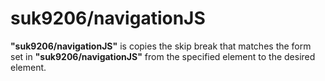 # suk9206/navigationJS
**"suk9206/navigationJS"** is copies the skip break that matches the form set in **"suk9206/navigationJS"** from the specified element to the desired element.
